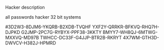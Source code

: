 Hacker description

all passwords hacker 32 bit systems 

#3D2W3-8DJM6-YKQRB-B2XDB-TVQHF
YXF2Y-QRRKR-BFKVQ-RHQ7H-DJPKD
G2JMP-2PC7G-RYBYX-PPF38-3KKTY
BMYY7-WH8QJ-6MTWG-MXXVQ-MD97B
TWHCC-DC33F-G4JJP-BTR2B-RKRYT
4X7WM-GTH3D-DWVCV-H382J-HPMRD
